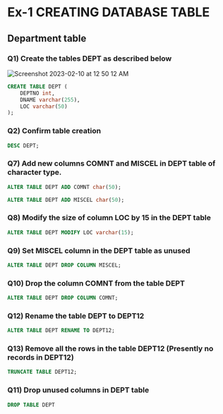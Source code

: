# Ex-1 CREATING DATABASE TABLE

## Department table

### Q1) Create the tables DEPT as described below

![Screenshot 2023-02-10 at 12 50 12 AM](https://user-images.githubusercontent.com/69889418/217915784-ed8a8ba1-94fb-40eb-adc9-947594e4c0dc.png)

``` SQL
CREATE TABLE DEPT (
	DEPTNO int,
	DNAME varchar(255),
	LOC varchar(50)
);
```


### Q2) Confirm table creation

``` SQL
DESC DEPT;
```

### Q7) Add new columns COMNT and MISCEL in DEPT table of character type.

``` SQL
ALTER TABLE DEPT ADD COMNT char(50);

ALTER TABLE DEPT ADD MISCEL char(50);
```

### Q8) Modify the size of column LOC by 15 in the DEPT table

``` SQL
ALTER TABLE DEPT MODIFY LOC varchar(15);
```

### Q9) Set MISCEL column in the DEPT table as unused

``` SQL
ALTER TABLE DEPT DROP COLUMN MISCEL;
```

### Q10) Drop the column COMNT from the table DEPT

``` SQL
ALTER TABLE DEPT DROP COLUMN COMNT;
```

### Q12) Rename the table DEPT to DEPT12

``` sql
ALTER TABLE DEPT RENAME TO DEPT12;
```
### Q13) Remove all the rows in the table DEPT12 (Presently no records in DEPT12)

``` sql
TRUNCATE TABLE DEPT12;
```

### Q11) Drop unused columns in DEPT table

``` sql
DROP TABLE DEPT
```
